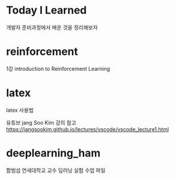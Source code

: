 # Today I Learned
개발자 준비과정에서 배운 것을 정리해보자

# reinforcement
1강 introduction to Reinforcement Learning

# latex
latex 사용법

유튜브 jang Soo Kim 강의 참고 https://jangsookim.github.io/lectures/vscode/vscode_lecture1.html 

# deeplearning_ham
함범섭 연세대학교 교수 딥러닝 실험 수업 파일
